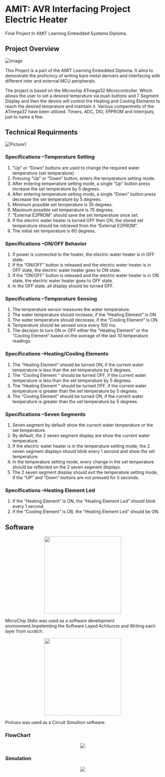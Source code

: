 # AMIT: AVR Interfacing Project Electric Heater

Final Project In AMIT Learning Embedded Systems Diploma.  

## Project Overview 

![image](https://user-images.githubusercontent.com/77552628/188181156-9310f127-ec44-47d1-b9a2-38b38965f0bc.png)

This Project is a part of the AMIT Learning Embedded Diploma. It aims to demostrate the proficincy of writing bare metal derivers and interfacing with different inter and external MCU peripherals. 

The project is based on the Microchip ATmega32 Microcontroller. Which allows the user to set a desired temprature via push buttons and 7 Segment Display and then the device will control the Heating and Cooling Elements to reach the desired temprature and maintain it. Various compentnets of the ATmega32 have been utilized. Timers, ADC, DIO, EPPROM and Interrputs, just to name a few. 


## Technical Requirments 

![Picture1](https://user-images.githubusercontent.com/77552628/188188336-02be2e59-c079-402f-8ac9-d45186f85172.png)

### Specifications –Temperature Setting
1. “Up” or “Down” buttons are used to change the required water 
temperature (set temperature).
2. Pressing “Up” or “Down” button, enters the temperature setting mode.
3. After entering temperature setting mode, a single “Up” button press increase 
the set temperature by 5 degrees.
4. After entering temperature setting mode, a single “Down” button press 
decrease the set temperature by 5 degrees.
5. Minimum possible set temperature is 35 degrees.
6. Maximum possible set temperature is 75 degrees.
7. “External E2PROM” should save the set temperature once set.
8. If the electric water heater is turned OFF then ON, the stored set temperature 
should be retrieved from the “External E2PROM”.
9.   The initial set temperature is 60 degrees.

### Specifications –ON/OFF Behavior
1.   If power is connected to the heater, the electric water heater is in OFF state.
2.   If the “ON/OFF” button is released and the electric water heater is in OFF state, 
the electric water heater goes to ON state.
3.   If the “ON/OFF” button is released and the electric water heater is in ON state, 
the electric water heater goes to OFF state.
4.   In the OFF state, all display should be turned OFF.

### Specifications –Temperature Sensing
1.   The temperature sensor measures the water temperature.
2.   The water temperature should increase, if the “Heating Element” is ON.
3.   The water temperature should decrease, if the “Cooling Element” is ON.
4.    Temperature should be sensed once every 100 ms.
5.   The decision to turn ON or OFF either the “Heating Element” or the “Cooling 
Element” based on the average of the last 10 temperature readings.

###  Specifications –Heating/Cooling Elements
1.   The “Heating Element” should be turned ON, if the current water temperature is less 
than the set temperature by 5 degrees.
2.   The “Cooling Element ” should be turned OFF, if the current water temperature is less 
than the set temperature by 5 degrees.
3.   The “Heating Element ” should be turned OFF, if the current water temperature is 
greater than the set temperature by 5 degrees.
4.   The “Cooling Element” should be turned ON, if the current water temperature is 
greater than the set temperature by 5 degrees.

###  Specifications –Seven Segments
1.  Seven segment by default show the current water temperature or the set 
temperature.
2.  By default, the 2 seven segment display are show the current water 
temperature.
3.  If the electric water heater is in the temperature setting mode, the 2 seven 
segment displays should blink every 1 second and show the set temperature.
4.  In the temperature setting mode, every change in the set temperature should 
be reflected on the 2 seven segment displays.
5.  The 2 seven segment display should exit the temperature setting mode, if the 
“UP” and “Down” buttons are not pressed for 5 seconds.

###  Specifications –Heating Element Led
1.   If the “Heating Element” is ON, the “Heating Element Led” should blink every 1 
second.
2.   If the “Cooling Element” is OB, the “Heating Element Led” should be ON.

## Software 

<p align="center"><img  width="250" height="250" src="https://user-images.githubusercontent.com/77552628/188197139-ef6bbca8-52f0-4369-97d9-327c3e0a3322.png"></p>

MicroChip Stdio was used as a software development environment.Impelemting the Software Layed Achiturcre and Writing each layer from scratch. 

<p align="center"><img  width="250" height="250" src="https://user-images.githubusercontent.com/77552628/188197966-5469af03-a498-46f9-8ad9-5c5842da28a8.png"></p>

Protues was used as a Circuit Simultion software.

### FlowChart 
<p align="center"><img  src="https://user-images.githubusercontent.com/77552628/188196432-704cfcec-aaf0-4e8f-832a-270966370c94.svg"></p>

### Simulation 

<p align="center"><img  src="https://user-images.githubusercontent.com/77552628/188198564-84dcaaee-fb10-4a94-a15e-51779215a89d.png"></p>
